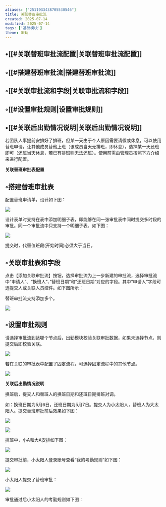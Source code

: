 ```yaml
---
aliases: ["2511933438705530546"]
title: 关联替班审批流
created: 2025-07-14
modified: 2025-07-14
tags: ['基础模块']
theme: 出勤
---
```


## •[[#关联替班审批流配置|关联替班审批流配置]]

## ◦[[#搭建替班审批流|搭建替班审批流]]

## ◦[[#关联审批流和字段|关联审批流和字段]]

## ◦[[#设置审批规则|设置审批规则]]

## •[[#关联后出勤情况说明|关联后出勤情况说明]]

若团队人事提前安排好了排班，但某一天由于个人原因需要请假或休息，可以使用替班申请，让其他成员替他上班（该成员当天无排班，即休息），选择某一天还班即可（还班当天休息，若已有排班则无法还班）。使用前需由管理员按照下方介绍来进行配置。

**关联替班审批表配置**

## ◦搭建替班审批表

配置替班申请单，设计如下图：

![](https://myhelpdoc.oss-cn-heyuan.aliyuncs.com/mdimages/06c3c642ddc60243cc6ff925c167a7e7.jpg)

设计表单时支持在表中添加明细子表，即能够在同一张审批表中同时提交多时段的审批。同一个审批流中只支持一个明细子表。如下图：

![](https://myhelpdoc.oss-cn-heyuan.aliyuncs.com/mdimages/80d104b31ca62dfc80b60598c7a9922a.jpg)

提交时，代替值班段(开始时间)必须大于当日。

## ◦关联审批表和字段

点击【添加关联审批流】按钮，选择审批流为上一步新建的审批流，选择审批流中“申请人”、“换班人”、”替班日期“和”还班日期“对应的字段。其中“申请人”字段可选提交人或关联人员控件。如下图所示：

替班审批流支持添加多个。

![](https://myhelpdoc.oss-cn-heyuan.aliyuncs.com/mdimages/500de702c7c44ffdb6c1c2d8ff17b790.jpg)

## ◦设置审批规则

请选择审批流到达哪个节点后，出勤模块校验关联审批数据，如果未选择节点，则提交后即校验关联。

![](https://myhelpdoc.oss-cn-heyuan.aliyuncs.com/mdimages/5531aacf93067ce51805c997138f598e.jpg)

若在关联的审批表中配置了固定流程，可选择固定流程中的其他节点。

![](https://myhelpdoc.oss-cn-heyuan.aliyuncs.com/mdimages/96c4299fbfccb10a73ff02641305fe50.jpg)

**关联后出勤情况说明**

换班后，提交人和替班人的换班日期和还班日期排班对调。

如：换班日期为5月6日，还班日期为5月7日。提交人为小太阳人，替班人为大太阳人。提交替班审批前后效果如下图：

![](https://myhelpdoc.oss-cn-heyuan.aliyuncs.com/mdimages/f220b9998c831dc0a0b9d3d498133da3.jpg)

![](https://myhelpdoc.oss-cn-heyuan.aliyuncs.com/mdimages/eb3bc40f4c18a2b1bfa975bab995cfdf.jpg)

排班中，小A和大A安排如下图：

![](https://myhelpdoc.oss-cn-heyuan.aliyuncs.com/mdimages/9e9b7dcf62dca687824647aa29f20d50.jpg)

提交审批前，小太阳人登录账号查看“我的考勤规则”如下图：

![](https://myhelpdoc.oss-cn-heyuan.aliyuncs.com/mdimages/333865a7004110fa5176cff197d8a2bc.jpg)

小太阳人提交了替班审批：

![](https://myhelpdoc.oss-cn-heyuan.aliyuncs.com/mdimages/152db47e93852ef973655d18adf53014.jpg)

审批通过后小太阳人的考勤规则如下图：

